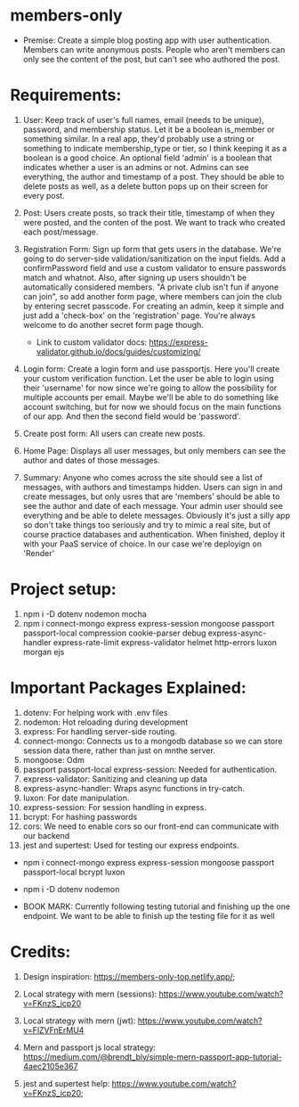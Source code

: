 # members-only

- Premise: Create a simple blog posting app with user authentication. Members can
  write anonymous posts. People who aren't members can only see the content
  of the post, but can't see who authored the post.

# Requirements:

1. User: Keep track of user's full names, email (needs to be unique), password, and
   membership status. Let it be a boolean is_member or something similar. In a real app, they'd probably use a string or something to indicate membership_type or tier, so I think keeping it as a boolean is a good choice. An optional field 'admin' is a boolean that indicates whether
   a user is an admins or not. Admins can see everything, the author and timestamp of a post. They should be able to delete posts as well, as a delete button pops up on their screen for every post.

2. Post: Users create posts, so track their title, timestamp of when
   they were posted, and the conten of the post. We want to track who created
   each post/message.

3. Registration Form: Sign up form that gets users in the database. We're
   going to do server-side validation/sanitization on the input fields.
   Add a confirmPassword field and use a custom validator to ensure passwords
   match and whatnot. Also, after signing up users shouldn't be automatically
   considered members. "A private club isn't fun if anyone can join", so
   add another form page, where members can join the club by entering secret
   passcode. For creating an admin, keep it simple and just add a 'check-box'
   on the 'registration' page. You're always welcome to do another secret form page though.

   - Link to custom validator docs: https://express-validator.github.io/docs/guides/customizing/

4. Login form: Create a login form and use passportjs. Here you'll create your custom
   verification function. Let the user be able to login using their 'username' for now since
   we're going to allow the possibility for multiple accounts per email. Maybe we'll be able
   to do something like account switching, but for now we should focus on the main functions of our app. And
   then the second field would be 'password'.

5. Create post form: All users can create new posts.

6. Home Page: Displays all user messages, but only members can see the
   author and dates of those messages.

7. Summary: Anyone who comes across the site should see a list of messages, with authors
   and timestamps hidden. Users can sign in and create messages, but only usres that are
   'members' should be able to see the author and date of each message. Your admin user should
   see everything and be able to delete messages. Obviously it's just a silly app so don't
   take things too seriously and try to mimic a real site, but of course practice databases
   and authentication. When finished, deploy it with your PaaS service of choice. In our
   case we're deployign on 'Render'

# Project setup:

1. npm i -D dotenv nodemon mocha
2. npm i connect-mongo express express-session mongoose passport passport-local compression cookie-parser debug express-async-handler express-rate-limit express-validator helmet http-errors luxon morgan ejs

# Important Packages Explained:

1. dotenv: For helping work with .env files
2. nodemon: Hot reloading during development
3. express: For handling server-side routing.
4. connect-mongo: Connects us to a mongodb database so we can store session data there, rather than just on mnthe server.
5. mongoose: Odm
6. passport passport-local express-session: Needed for authentication.
7. express-validator: Sanitizing and cleaning up data
8. express-async-handler: Wraps async functions in try-catch.
9. luxon: For date manipulation.
10. express-session: For session handling in express.
11. bcrypt: For hashing passwords
12. cors: We need to enable cors so our front-end can communicate with our backend
13. jest and supertest: Used for testing our express endpoints.

- npm i connect-mongo express express-session mongoose passport passport-local bcrypt luxon
- npm i -D dotenv nodemon

- BOOK MARK: Currently following testing tutorial and finishing up the one endpoint. We want
  to be able to finish up the testing file for it as well

# Credits:

1. Design inspiration: https://members-only-top.netlify.app/;
2. Local strategy with mern (sessions): https://www.youtube.com/watch?v=FKnzS_icp20
3. Local strategy with mern (jwt): https://www.youtube.com/watch?v=FlZVFnErMU4
4. Mern and passport js local strategy: https://medium.com/@brendt_bly/simple-mern-passport-app-tutorial-4aec2105e367

5. jest and supertest help: https://www.youtube.com/watch?v=FKnzS_icp20;
